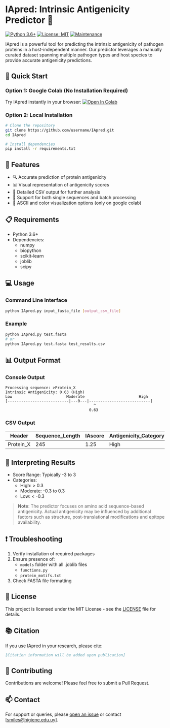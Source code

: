 # IApred: Intrinsic Antigenicity Predictor 🧬

[![Python 3.6+](https://img.shields.io/badge/python-3.6+-blue.svg)](https://www.python.org/downloads/)
[![License: MIT](https://img.shields.io/badge/License-MIT-yellow.svg)](https://opensource.org/licenses/MIT)
[![Maintenance](https://img.shields.io/badge/Maintained%3F-yes-green.svg)](https://github.com/username/IApred/graphs/commit-activity)

IApred is a powerful tool for predicting the intrinsic antigenicity of pathogen proteins in a host-independent manner. Our predictor leverages a manually curated dataset spanning multiple pathogen types and host species to provide accurate antigenicity predictions.

## 🚀 Quick Start

### Option 1: Google Colab (No Installation Required)
Try IApred instantly in your browser:
[![Open In Colab](https://colab.research.google.com/assets/colab-badge.svg)](INSERT_COLAB_LINK_HERE)

### Option 2: Local Installation
```bash
# Clone the repository
git clone https://github.com/username/IApred.git
cd IApred

# Install dependencies
pip install -r requirements.txt
```

## 🎯 Features

- 🔍 Accurate prediction of protein antigenicity
- 📊 Visual representation of antigenicity scores
- 📝 Detailed CSV output for further analysis
- 🧮 Support for both single sequences and batch processing
- 🎨 ASCII and color visualization options (only on google colab)

## 📋 Requirements

- Python 3.6+
- Dependencies:
  - numpy
  - biopython
  - scikit-learn
  - joblib
  - scipy

## 💻 Usage

### Command Line Interface
```bash
python IApred.py input_fasta_file [output_csv_file]
```

### Example
```bash
python IApred.py test.fasta
# or
python IApred.py test.fasta test_results.csv
```

## 📊 Output Format

### Console Output
```
Processing sequence: >Protein_X
Intrinsic Antigenicity: 0.63 (High)
Low                        Moderate                        High
[---------------------------|---0---|---------------------------]
                                       ^
                                     0.63
```

### CSV Output
| Header | Sequence_Length | IAscore | Antigenicity_Category |
|--------|----------------|---------|---------------------|
| Protein_X | 245 | 1.25 | High |

## 🎯 Interpreting Results

- Score Range: Typically -3 to 3
- Categories:
  - High: > 0.3
  - Moderate: -0.3 to 0.3
  - Low: < -0.3

> **Note**: The predictor focuses on amino acid sequence-based antigenicity. Actual antigenicity may be influenced by additional factors such as structure, post-translational modifications and epitope availability.

## ❗ Troubleshooting

1. Verify installation of required packages
2. Ensure presence of:
   - `models` folder with all .joblib files
   - `functions.py`
   - `protein_motifs.txt`
3. Check FASTA file formatting

## 📜 License

This project is licensed under the MIT License - see the [LICENSE](LICENSE) file for details.

## 📚 Citation

If you use IApred in your research, please cite:
```bibtex
[Citation information will be added upon publication]
```

## 🤝 Contributing

Contributions are welcome! Please feel free to submit a Pull Request.

## 📫 Contact

For support or queries, please [open an issue](https://github.com/sebamiles/IApred/issues) or contact [smiles@higiene.edu.uy].
